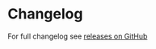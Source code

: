# Changelog

For full changelog see [releases on GitHub](https://github.com/VeliovGroup/spiderable-middleware/releases)

